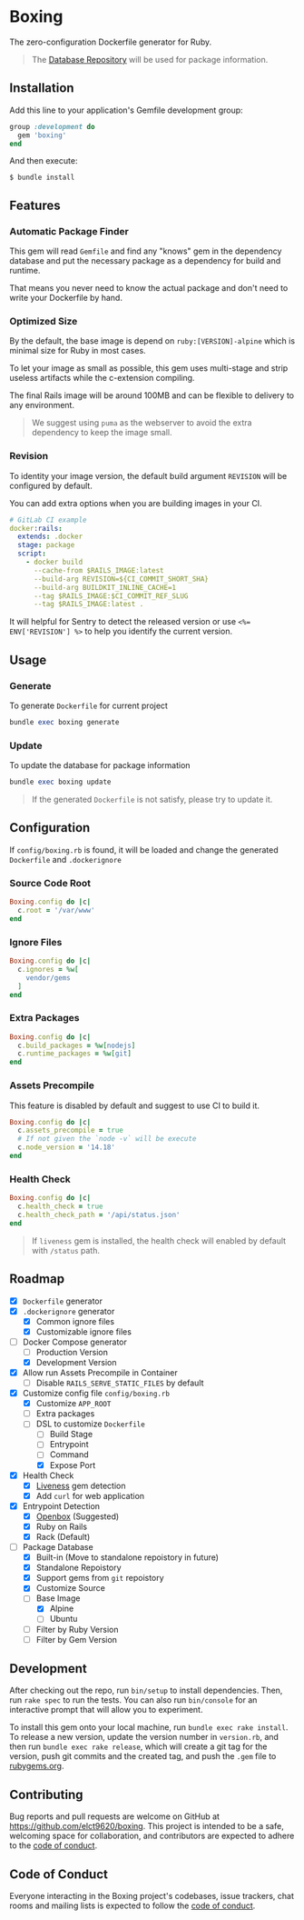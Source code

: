 # Boxing

The zero-configuration Dockerfile generator for Ruby.

> The [Database Repository](https://github.com/elct9620/ruby-boxing-db) will be used for package information.

## Installation

Add this line to your application's Gemfile development group:

```ruby
group :development do
  gem 'boxing'
end
```

And then execute:

    $ bundle install

## Features

### Automatic Package Finder

This gem will read `Gemfile` and find any "knows" gem in the dependency database and put the necessary package as a dependency for build and runtime.

That means you never need to know the actual package and don't need to write your Dockerfile by hand.

### Optimized Size

By the default, the base image is depend on `ruby:[VERSION]-alpine` which is minimal size for Ruby in most cases.

To let your image as small as possible, this gem uses multi-stage and strip useless artifacts while the c-extension compiling.

The final Rails image will be around 100MB and can be flexible to delivery to any environment.

> We suggest using `puma` as the webserver to avoid the extra dependency to keep the image small.

### Revision

To identity your image version, the default build argument `REVISION` will be configured by default.

You can add extra options when you are building images in your CI.

```yaml
# GitLab CI example
docker:rails:
  extends: .docker
  stage: package
  script:
    - docker build
      --cache-from $RAILS_IMAGE:latest
      --build-arg REVISION=${CI_COMMIT_SHORT_SHA}
      --build-arg BUILDKIT_INLINE_CACHE=1
      --tag $RAILS_IMAGE:$CI_COMMIT_REF_SLUG
      --tag $RAILS_IMAGE:latest .
```

It will helpful for Sentry to detect the released version or use `<%= ENV['REVISION'] %>` to help you identify the current version.

## Usage

### Generate

To generate `Dockerfile` for current project

```ruby
bundle exec boxing generate
```

### Update

To update the database for package information

```ruby
bundle exec boxing update
```

> If the generated `Dockerfile` is not satisfy, please try to update it.

## Configuration

If `config/boxing.rb` is found, it will be loaded and change the generated `Dockerfile` and `.dockerignore`

### Source Code Root

```ruby
Boxing.config do |c|
  c.root = '/var/www'
end
```

### Ignore Files

```ruby
Boxing.config do |c|
  c.ignores = %w[
    vendor/gems
  ]
end
```

### Extra Packages

```ruby
Boxing.config do |c|
  c.build_packages = %w[nodejs]
  c.runtime_packages = %w[git]
end
```

### Assets Precompile

This feature is disabled by default and suggest to use CI to build it.

```ruby
Boxing.config do |c|
  c.assets_precompile = true
  # If not given the `node -v` will be execute
  c.node_version = '14.18'
end
```

### Health Check

```ruby
Boxing.config do |c|
  c.health_check = true
  c.health_check_path = '/api/status.json'
end
```

> If `liveness` gem is installed, the health check will enabled by default with `/status` path.

## Roadmap

* [x] `Dockerfile` generator
* [x] `.dockerignore` generator
  * [x] Common ignore files
  * [x] Customizable ignore files
* [ ] Docker Compose generator
  * [ ] Production Version
  * [x] Development Version
* [x] Allow run Assets Precompile in Container
  * [ ] Disable `RAILS_SERVE_STATIC_FILES` by default
* [x] Customize config file `config/boxing.rb`
  * [x] Customize `APP_ROOT`
  * [ ] Extra packages
  * [ ] DSL to customize `Dockerfile`
    * [ ] Build Stage
    * [ ] Entrypoint
    * [ ] Command
    * [x] Expose Port
* [x] Health Check
  * [x] [Liveness](https://github.com/elct9620/openbox) gem detection
  * [x] Add `curl` for web application
* [x] Entrypoint Detection
  * [x] [Openbox](https://github.com/elct9620/openbox) (Suggested)
  * [x] Ruby on Rails
  * [x] Rack (Default)
* [ ] Package Database
  * [x] Built-in (Move to standalone repoistory in future)
  * [x] Standalone Repoistory
  * [x] Support gems from `git` repoistory
  * [x] Customize Source
  * [ ] Base Image
    * [x] Alpine
    * [ ] Ubuntu
  * [ ] Filter by Ruby Version
  * [ ] Filter by Gem Version

## Development

After checking out the repo, run `bin/setup` to install dependencies. Then, run `rake spec` to run the tests. You can also run `bin/console` for an interactive prompt that will allow you to experiment.

To install this gem onto your local machine, run `bundle exec rake install`. To release a new version, update the version number in `version.rb`, and then run `bundle exec rake release`, which will create a git tag for the version, push git commits and the created tag, and push the `.gem` file to [rubygems.org](https://rubygems.org).

## Contributing

Bug reports and pull requests are welcome on GitHub at https://github.com/elct9620/boxing. This project is intended to be a safe, welcoming space for collaboration, and contributors are expected to adhere to the [code of conduct](https://github.com/elct9620/boxing/blob/main/CODE_OF_CONDUCT.md).

## Code of Conduct

Everyone interacting in the Boxing project's codebases, issue trackers, chat rooms and mailing lists is expected to follow the [code of conduct](https://github.com/elct9620/boxing/blob/main/CODE_OF_CONDUCT.md).
